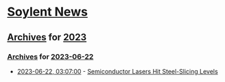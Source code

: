# [Soylent News](../../../README.md)

## [Archives](../../index.md) for [2023](../index.md)

### [Archives](../../index.md) for [2023-06-22](index.md)

* [2023-06-22, 03:07:00](https://soylentnews.org/article.pl?sid=23/06/21/1219235&from=rss) - [Semiconductor Lasers Hit Steel-Slicing Levels](https://soylentnews.org/article.pl?sid=23/06/21/1219235&from=rss)
